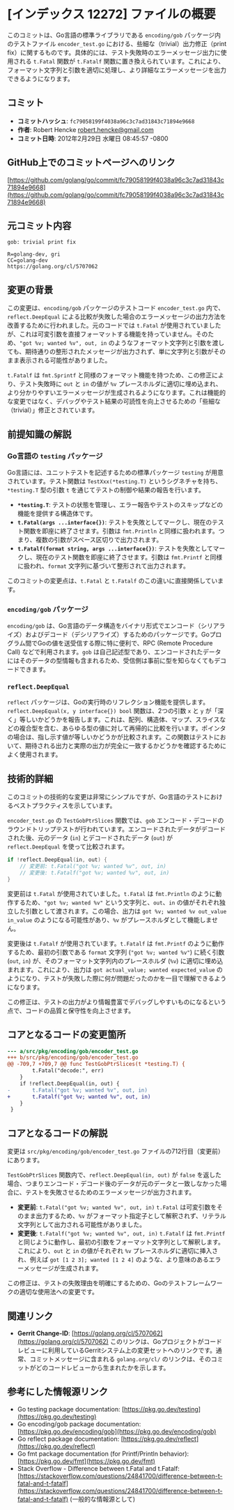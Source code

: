 # [インデックス 12272] ファイルの概要

このコミットは、Go言語の標準ライブラリである `encoding/gob` パッケージ内のテストファイル `encoder_test.go` における、些細な（trivial）出力修正（print fix）に関するものです。具体的には、テスト失敗時のエラーメッセージ出力に使用される `t.Fatal` 関数が `t.Fatalf` 関数に置き換えられています。これにより、フォーマット文字列と引数を適切に処理し、より詳細なエラーメッセージを出力できるようになります。

## コミット

- **コミットハッシュ**: `fc79058199f4038a96c3c7ad31843c71894e9668`
- **作者**: Robert Hencke <robert.hencke@gmail.com>
- **コミット日時**: 2012年2月29日 水曜日 08:45:57 -0800

## GitHub上でのコミットページへのリンク

[https://github.com/golang/go/commit/fc79058199f4038a96c3c7ad31843c71894e9668](https://github.com/golang/go/commit/fc79058199f4038a96c3c7ad31843c71894e9668)

## 元コミット内容

```
gob: trivial print fix

R=golang-dev, gri
CC=golang-dev
https://golang.org/cl/5707062
```

## 変更の背景

この変更は、`encoding/gob` パッケージのテストコード `encoder_test.go` 内で、`reflect.DeepEqual` による比較が失敗した場合のエラーメッセージの出力方法を改善するために行われました。元のコードでは `t.Fatal` が使用されていましたが、これは可変引数を直接フォーマットする機能を持っていません。そのため、`"got %v; wanted %v", out, in` のようなフォーマット文字列と引数を渡しても、期待通りの整形されたメッセージが出力されず、単に文字列と引数がそのまま表示される可能性がありました。

`t.Fatalf` は `fmt.Sprintf` と同様のフォーマット機能を持つため、この修正により、テスト失敗時に `out` と `in` の値が `%v` プレースホルダに適切に埋め込まれ、より分かりやすいエラーメッセージが生成されるようになります。これは機能的な変更ではなく、デバッグやテスト結果の可読性を向上させるための「些細な（trivial）」修正とされています。

## 前提知識の解説

### Go言語の `testing` パッケージ

Go言語には、ユニットテストを記述するための標準パッケージ `testing` が用意されています。テスト関数は `TestXxx(*testing.T)` というシグネチャを持ち、`*testing.T` 型の引数 `t` を通じてテストの制御や結果の報告を行います。

-   **`*testing.T`**: テストの状態を管理し、エラー報告やテストのスキップなどの機能を提供する構造体です。
-   **`t.Fatal(args ...interface{})`**: テストを失敗としてマークし、現在のテスト関数を即座に終了させます。引数は `fmt.Println` と同様に扱われます。つまり、複数の引数がスペース区切りで出力されます。
-   **`t.Fatalf(format string, args ...interface{})`**: テストを失敗としてマークし、現在のテスト関数を即座に終了させます。引数は `fmt.Printf` と同様に扱われ、`format` 文字列に基づいて整形されて出力されます。

このコミットの変更点は、`t.Fatal` と `t.Fatalf` のこの違いに直接関係しています。

### `encoding/gob` パッケージ

`encoding/gob` は、Go言語のデータ構造をバイナリ形式でエンコード（シリアライズ）およびデコード（デシリアライズ）するためのパッケージです。Goプログラム間でGoの値を送受信する際に特に便利で、RPC (Remote Procedure Call) などで利用されます。`gob` は自己記述型であり、エンコードされたデータにはそのデータの型情報も含まれるため、受信側は事前に型を知らなくてもデコードできます。

### `reflect.DeepEqual`

`reflect` パッケージは、Goの実行時のリフレクション機能を提供します。`reflect.DeepEqual(x, y interface{}) bool` 関数は、2つの引数 `x` と `y` が「深く」等しいかどうかを報告します。これは、配列、構造体、マップ、スライスなどの複合型を含む、あらゆる型の値に対して再帰的に比較を行います。ポインタの場合は、指し示す値が等しいかどうかが比較されます。この関数はテストにおいて、期待される出力と実際の出力が完全に一致するかどうかを確認するためによく使用されます。

## 技術的詳細

このコミットの技術的な変更は非常にシンプルですが、Go言語のテストにおけるベストプラクティスを示しています。

`encoder_test.go` の `TestGobPtrSlices` 関数では、`gob` エンコード・デコードのラウンドトリップテストが行われています。エンコードされたデータがデコードされた後、元のデータ (`in`) とデコードされたデータ (`out`) が `reflect.DeepEqual` を使って比較されます。

```go
if !reflect.DeepEqual(in, out) {
    // 変更前: t.Fatal("got %v; wanted %v", out, in)
    // 変更後: t.Fatalf("got %v; wanted %v", out, in)
}
```

変更前は `t.Fatal` が使用されていました。`t.Fatal` は `fmt.Println` のように動作するため、`"got %v; wanted %v"` という文字列と、`out`、`in` の値がそれぞれ独立した引数として渡されます。この場合、出力は `got %v; wanted %v out_value in_value` のようになる可能性があり、`%v` がプレースホルダとして機能しません。

変更後は `t.Fatalf` が使用されています。`t.Fatalf` は `fmt.Printf` のように動作するため、最初の引数である `format` 文字列 (`"got %v; wanted %v"`) に続く引数 (`out`, `in`) が、そのフォーマット文字列内のプレースホルダ (`%v`) に適切に埋め込まれます。これにより、出力は `got actual_value; wanted expected_value` のようになり、テストが失敗した際に何が問題だったのかを一目で理解できるようになります。

この修正は、テストの出力がより情報豊富でデバッグしやすいものになるという点で、コードの品質と保守性を向上させます。

## コアとなるコードの変更箇所

```diff
--- a/src/pkg/encoding/gob/encoder_test.go
+++ b/src/pkg/encoding/gob/encoder_test.go
@@ -709,7 +709,7 @@ func TestGobPtrSlices(t *testing.T) {
 		t.Fatal("decode:", err)
 	}
 	if !reflect.DeepEqual(in, out) {
-		t.Fatal("got %v; wanted %v", out, in)
+		t.Fatalf("got %v; wanted %v", out, in)
 	}
 }

```

## コアとなるコードの解説

変更は `src/pkg/encoding/gob/encoder_test.go` ファイルの712行目（変更前）にあります。

`TestGobPtrSlices` 関数内で、`reflect.DeepEqual(in, out)` が `false` を返した場合、つまりエンコード・デコード後のデータが元のデータと一致しなかった場合に、テストを失敗させるためのエラーメッセージが出力されます。

-   **変更前**: `t.Fatal("got %v; wanted %v", out, in)`
    `t.Fatal` は可変引数をそのまま出力するため、`%v` がフォーマット指定子として解釈されず、リテラル文字列として出力される可能性がありました。
-   **変更後**: `t.Fatalf("got %v; wanted %v", out, in)`
    `t.Fatalf` は `fmt.Printf` と同じように動作し、最初の引数をフォーマット文字列として解釈します。これにより、`out` と `in` の値がそれぞれ `%v` プレースホルダに適切に挿入され、例えば `got [1 2 3]; wanted [1 2 4]` のような、より意味のあるエラーメッセージが生成されます。

この修正は、テストの失敗理由を明確にするための、Goのテストフレームワークの適切な使用法への変更です。

## 関連リンク

-   **Gerrit Change-ID**: [https://golang.org/cl/5707062](https://golang.org/cl/5707062)
    このリンクは、Goプロジェクトがコードレビューに利用しているGerritシステム上の変更セットへのリンクです。通常、コミットメッセージに含まれる `golang.org/cl/` のリンクは、そのコミットがどのコードレビューから生まれたかを示します。

## 参考にした情報源リンク

-   Go testing package documentation: [https://pkg.go.dev/testing](https://pkg.go.dev/testing)
-   Go encoding/gob package documentation: [https://pkg.go.dev/encoding/gob](https://pkg.go.dev/encoding/gob)
-   Go reflect package documentation: [https://pkg.go.dev/reflect](https://pkg.go.dev/reflect)
-   Go fmt package documentation (for Printf/Println behavior): [https://pkg.go.dev/fmt](https://pkg.go.dev/fmt)
-   Stack Overflow - Difference between t.Fatal and t.Fatalf: [https://stackoverflow.com/questions/24841700/difference-between-t-fatal-and-t-fatalf](https://stackoverflow.com/questions/24841700/difference-between-t-fatal-and-t-fatalf) (一般的な情報源として)

